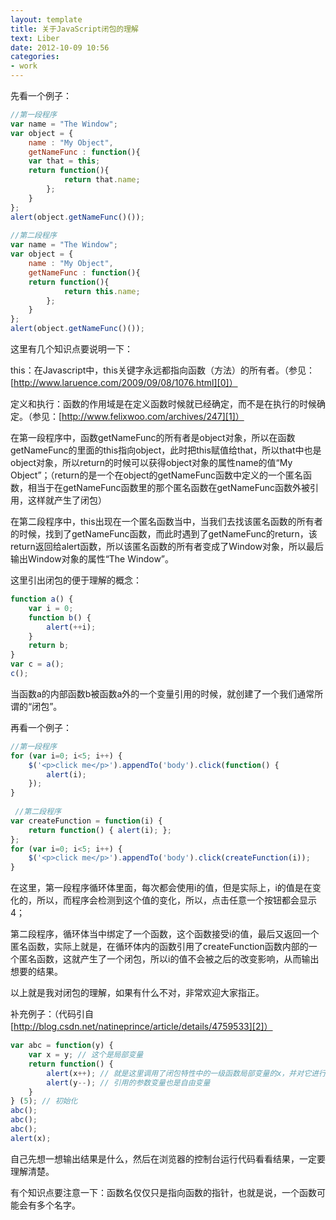 ```yaml
---
layout: template
title: 关于JavaScript闭包的理解
text: Liber
date: 2012-10-09 10:56
categories:
- work
---
```

先看一个例子：  
  
```javascript
//第一段程序
var name = "The Window";
var object = {
	name : "My Object",
	getNameFunc : function(){
	var that = this;
	return function(){
			return that.name;
		};
	}
};
alert(object.getNameFunc()());
 
//第二段程序
var name = "The Window";
var object = {
	name : "My Object",
	getNameFunc : function(){
	return function(){
			return this.name;
		};
	}
};
alert(object.getNameFunc()());
```

这里有几个知识点要说明一下：  

this：在Javascript中，this关键字永远都指向函数（方法）的所有者。（参见：[http://www.laruence.com/2009/09/08/1076.html][0]）  

[0]: http://www.laruence.com/2009/09/08/1076.html

定义和执行：函数的作用域是在定义函数时候就已经确定，而不是在执行的时候确定。（参见：[http://www.felixwoo.com/archives/247][1]）  

[1]: http://www.felixwoo.com/archives/247

在第一段程序中，函数getNameFunc的所有者是object对象，所以在函数getNameFunc的里面的this指向object，此时把this赋值给that，所以that中也是object对象，所以return的时候可以获得object对象的属性name的值“My Object”；（return的是一个在object的getNameFunc函数中定义的一个匿名函数，相当于在getNameFunc函数里的那个匿名函数在getNameFunc函数外被引用，这样就产生了闭包）  

在第二段程序中，this出现在一个匿名函数当中，当我们去找该匿名函数的所有者的时候，找到了getNameFunc函数，而此时遇到了getNameFunc的return，该return返回给alert函数，所以该匿名函数的所有者变成了Window对象，所以最后输出Window对象的属性“The Window”。  

这里引出闭包的便于理解的概念：  
  
```javascript
function a() {
    var i = 0;
    function b() {
        alert(++i);
    }
    return b;
}
var c = a();
c();
```

当函数a的内部函数b被函数a外的一个变量引用的时候，就创建了一个我们通常所谓的“闭包”。  

再看一个例子：  
  
```javascript
//第一段程序
for (var i=0; i<5; i++) {
    $('<p>click me</p>').appendTo('body').click(function() {
        alert(i);
    });
}
 
 //第二段程序
var createFunction = function(i) {
    return function() { alert(i); };
};
for (var i=0; i<5; i++) {
    $('<p>click me</p>').appendTo('body').click(createFunction(i));
}
```
  
在这里，第一段程序循环体里面，每次都会使用i的值，但是实际上，i的值是在变化的，所以，而程序会检测到这个值的变化，所以，点击任意一个按钮都会显示4；  

第二段程序，循环体当中绑定了一个函数，这个函数接受i的值，最后又返回一个匿名函数，实际上就是，在循环体内的函数引用了createFunction函数内部的一个匿名函数，这就产生了一个闭包，所以i的值不会被之后的改变影响，从而输出想要的结果。  

以上就是我对闭包的理解，如果有什么不对，非常欢迎大家指正。  

补充例子：（代码引自[http://blog.csdn.net/natineprince/article/details/4759533][2]）  

[2]: http://blog.csdn.net/natineprince/article/details/4759533

```javascript
var abc = function(y) {
    var x = y; // 这个是局部变量  
    return function() {
        alert(x++); // 就是这里调用了闭包特性中的一级函数局部变量的x，并对它进行操作  
        alert(y--); // 引用的参数变量也是自由变量  
    }
} (5); // 初始化  
abc();
abc();
abc();
alert(x);
```

自己先想一想输出结果是什么，然后在浏览器的控制台运行代码看看结果，一定要理解清楚。  

有个知识点要注意一下：函数名仅仅只是指向函数的指针，也就是说，一个函数可能会有多个名字。  
